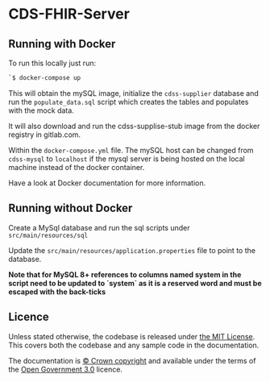# CDS-FHIR-Server
## Running with Docker

To run this locally just run:
```bash
`$ docker-compose up
```

This will obtain the mySQL image, initialize the ```cdss-supplier``` database and run the ```populate_data.sql``` script which creates the tables and populates with the mock data.

It will also download and run the cdss-supplise-stub image from the docker registry in gitlab.com.

Within the ```docker-compose.yml``` file. The mySQL host can be changed from ```cdss-mysql``` to ```localhost``` if the mysql server is being hosted on the local machine instead of the docker container.

Have a look at Docker documentation for more information.

## Running without Docker

Create a MySql database and run the sql scripts under `src/main/resources/sql`

Update the `src/main/resources/application.properties` file to point to the database.

**Note that for MySQL 8+ references to columns named system in the script need to be updated to \`system\` as it is a reserved word and must be escaped with the back-ticks**

## Licence

Unless stated otherwise, the codebase is released under [the MIT License][mit].
This covers both the codebase and any sample code in the documentation.

The documentation is [© Crown copyright][copyright] and available under the terms
of the [Open Government 3.0][ogl] licence.

[rvm]: https://www.ruby-lang.org/en/documentation/installation/#managers
[bundler]: http://bundler.io/
[mit]: LICENCE
[copyright]: http://www.nationalarchives.gov.uk/information-management/re-using-public-sector-information/uk-government-licensing-framework/crown-copyright/
[ogl]: http://www.nationalarchives.gov.uk/doc/open-government-licence/version/3/
